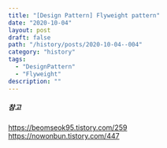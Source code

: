 ```yaml
---
title: "[Design Pattern] Flyweight pattern"
date: "2020-10-04"
layout: post
draft: false
path: "/history/posts/2020-10-04--004"
category: "history"
tags:
  - "DesignPattern"
  - "Flyweight"
description: ""
---
```




##### 참고
https://beomseok95.tistory.com/259  
https://nowonbun.tistory.com/447

